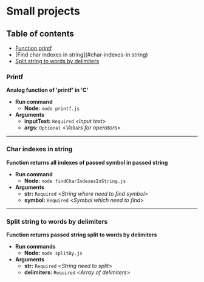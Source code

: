 # Small projects

## Table of contents

- [Function printf](#printf)
- [Find char indexes in string](#char-indexes-in string)
- [Split string to words by delimiters](#split-string-to-words-by-delimiters)

### Printf
**Analog function of 'printf' in 'C'**
* **Run command**
  * **Node:** `node printf.js`
* **Arguments**
  * **inputText:** `Required` <_Input text_>
  * **args:** `Optional` <_Values for operators_>   

--- 

### Char indexes in string
**Function returns all indexes of passed symbol in passed string**
* **Run command**  
  * **Node:** `node findCharIndexesInString.js`  
* **Arguments**
   * **str:** `Required` <_String where need to find symbol_>
   * **symbol:** `Required` <_Symbol which need to find_>

---    

### Split string to words by delimiters
**Function returns passed string split to words by delimiters**
* **Run commands**
  * **Node:** `node splitBy.js`
* **Arguments**
  * **str:** `Required` <_String need to split_>
  * **delimiters:** `Required` <_Array of delimiters_>
    
